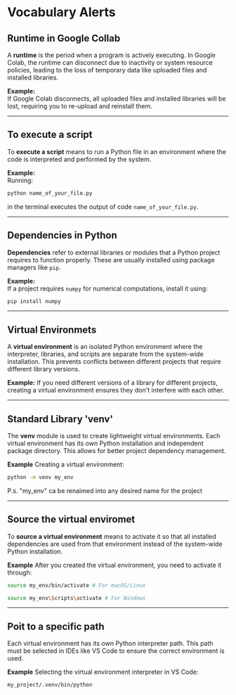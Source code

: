 # Vocabulary Alerts

<a name="runtime"></a> 
## Runtime in Google Collab
A **runtime** is the period when a program is actively executing. In Google Colab, the runtime can disconnect due to inactivity or system resource policies, leading to the loss of temporary data like uploaded files and installed libraries.

**Example:**  
If Google Colab disconnects, all uploaded files and installed libraries will be lost, requiring you to re-upload and reinstall them.

---

<a name="execute"></a> 
## To execute a script
To **execute a script** means to run a Python file in an environment where the code is interpreted and performed by the system.

**Example:**  
Running:

```bash
python name_of_your_file.py 
```

in the terminal executes the output of code `name_of_your_file.py`.

---

<a name="dependencies"></a> 
## Dependencies in Python
**Dependencies** refer to external libraries or modules that a Python project requires to function properly. These are usually installed using package managers like `pip`.

**Example:**  
If a project requires `numpy` for numerical computations, install it using:

```bash
pip install numpy
```

---

<a name="virtualenvironments"></a>
## Virtual Environmets 
A **virtual environment** is an isolated Python environment where the interpreter, libraries, and scripts are separate from the system-wide installation. This prevents conflicts between different projects that require different library versions.

**Example:** 
If you need different versions of a library for different projects, creating a virtual environment ensures they don't interfere with each other.

---

<a name="venv"></a> 
## Standard Library 'venv'
The **venv** module is used to create lightweight virtual environments. Each virtual environment has its own Python installation and independent package directory. This allows for better project dependency management.

**Example**
Creating a virtual environment:

```bash
python -m venv my_env
```

P.s. "my_env" ca be renaimed into any desired name for the project

---

<a name="source"></a> 
## Source the virtual enviromet
To **source a virtual environment** means to activate it so that all installed dependencies are used from that environment instead of the system-wide Python installation.

**Example**
After you created the virtual environment, you need to activate it through: 

```bash
source my_env/bin/activate # For macOS/Linux
```

```bash
source my_env\Scripts\activate # For Windows
```

---

<a name="point-to-a-specific-path"></a> 
## Poit to a specific path
Each virtual environment has its own Python interpreter path. This path must be selected in IDEs like VS Code to ensure the correct environment is used.

**Example**
Selecting the virtual environment interpreter in VS Code:

```bash
my_project/.venv/bin/python
```

